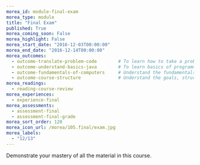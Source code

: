 ```yaml
---
morea_id: module-final-exam
morea_type: module
title: "Final Exam"
published: True
morea_coming_soon: False
morea_highlight: False
morea_start_date: "2016-12-03T00:00:00"
morea_end_date: "2016-12-14T00:00:00"
morea_outcomes: 
  - outcome-translate-problem-code        # To learn how to take a problem, figure out the algorithm to solve it, the write the code.
  - outcome-understand-basics-java        # To learn basics of programming with a modern programming language, Java.
  - outcome-fundamentals-of-computers     # Understand the fundamentals how a computer works.
  - outcome-course-structure              # Understand the goals, structures, and procedures for learning in ICS 111.
morea_readings: 
  - reading-course-review
morea_experiences: 
  - experience-final
morea_assessments: 
  - assessment-final
  - assessment-final-grade
morea_sort_order: 120
morea_icon_url: /morea/105.final/exam.jpg
morea_labels: 
  - "12/13"
---
```


Demonstrate your mastery of all the material in this course.
